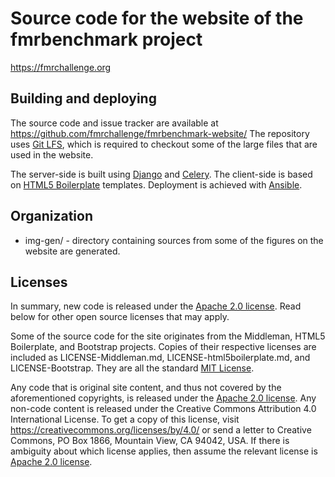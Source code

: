 Source code for the website of the fmrbenchmark project
=======================================================

https://fmrchallenge.org




Building and deploying
----------------------

The source code and issue tracker are available at
https://github.com/fmrchallenge/fmrbenchmark-website/
The repository uses [Git LFS](https://git-lfs.github.com), which is required to
checkout some of the large files that are used in the website.

The server-side is built using [Django](https://www.djangoproject.com/) and
[Celery](https://docs.celeryproject.org/en/stable/). The client-side is based on
[HTML5 Boilerplate](http://html5boilerplate.com) templates. Deployment is
achieved with [Ansible](https://docs.ansible.com/ansible/latest/index.html).


Organization
------------

* img-gen/ - directory containing sources from some of the figures on the
  website are generated.


Licenses
--------

In summary, new code is released under the [Apache 2.0 license](
https://www.apache.org/licenses/LICENSE-2.0.html). Read below for other open
source licenses that may apply.

Some of the source code for the site originates from the Middleman, HTML5
Boilerplate, and Bootstrap projects. Copies of their respective licenses are
included as LICENSE-Middleman.md, LICENSE-html5boilerplate.md, and
LICENSE-Bootstrap. They are all the standard [MIT License](
http://opensource.org/licenses/MIT).

Any code that is original site content, and thus not covered by the
aforementioned copyrights, is released under the [Apache 2.0 license](
https://www.apache.org/licenses/LICENSE-2.0.html). Any non-code content
is released under the Creative Commons Attribution 4.0 International License. To
get a copy of this license, visit https://creativecommons.org/licenses/by/4.0/
or send a letter to Creative Commons, PO Box 1866, Mountain View, CA 94042, USA.
If there is ambiguity about which license applies, then assume the relevant
license is [Apache 2.0 license](https://www.apache.org/licenses/LICENSE-2.0.html).
